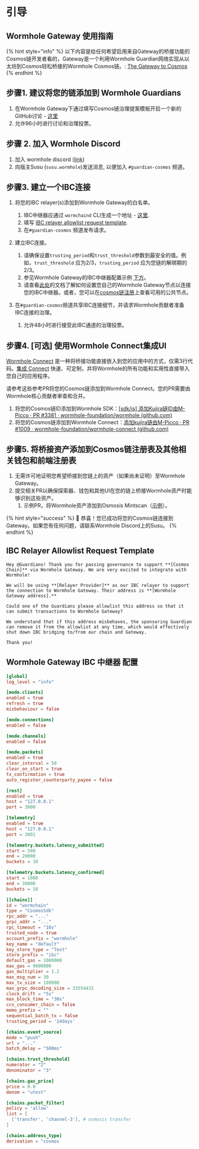 # 引导

## Wormhole Gateway 使用指南

{% hint style="info" %}
以下内容是给任何希望启用来自Gateway的桥接功能的Cosmos链开发者看的，Gateway是一个利用Wormhole Guardian网络实现从以太坊到Cosmos轻松桥接的Wormhole Cosmos链。: [The Gateway to Cosmos](https://wormhole.com/gateway/)
{% endhint %}

## 步骤1. 建议将您的链添加到 Wormhole Guardians

1. 在Wormhole Gateway下通过填写Cosmos链治理提案模板开启一个新的GitHub讨论 - [这里](https://github.com/wormhole-foundation/wormhole/discussions/new?category=gateway)
2. 允许96小时进行讨论和治理投票。

## 步骤 2. 加入 Wormhole Discord

1. 加入 wormhole discord ([link](https://discord.gg/wormholecrypto))
2. 向版主Susu (`susu.wormhole`)发送消息, 以便加入 `#guardian-cosmos` 频道。

## 步骤3. 建立一个IBC连接

1. 将您的IBC relayer(s)添加到Wormhole Gateway的白名单。

    1. IBC中继器应通过 `wormchaind` CLI生成一个地址 - [这里](https://github.com/wormhole-foundation/wormhole/tree/main/wormchain).
    2. 填写 [IBC relayer allowlist request template](onboard.md#ibc-relayer-allowlist-request-template).
    3. 在`#guardian-cosmos` 频道发布请求。

2. 建立IBC连接。
   1. 请确保设置`trusting_period`和`trust_threshold`参数到最安全的值。例如，`trust_threshold` 应为2/3，`trusting_period` 应为您链的解绑期的2/3。
   2. 参见Wormhole Gateway的IBC中继器配置示例 [下方](onboard.md#wormhole-gateway-ibc-relayer-config)。
   3. 请查看[此处](https://github.com/wormhole-foundation/wormhole/blob/main/wormchain/syncing.md)的文档了解如何设置您自己的Wormhole Gateway节点以连接您的IBC中继器。或者，您可以在[cosmos链注册](https://github.com/cosmos/chain-registry/blob/master/gateway/chain.json)上查看可用的公共节点。

3. 在`#guardian-cosmos`频道共享IBC连接细节，并请求Wormhole贡献者准备IBC连接的治理。
   1. 允许48小时进行接受此IBC通道的治理投票。

## 步骤4. \[可选] 使用Wormhole Connect集成UI

[Wormhole Connect](https://wormhole.com/connect/) 是一种将桥接功能直接嵌入到您的应用中的方式，仅需3行代码。[集成 Connect](https://wormhole-connect-builder.netlify.app/) 快速、可定制，并将Wormhole的所有功能和实用性直接带入您自己的应用程序。

请参考这些参考PR将您的Cosmos链添加到Wormhole Connect。您的PR需要由Wormhole核心贡献者审查和合并。

1. 将您的Cosmos链ID添加到Wormhole SDK：[\[sdk/js\] 添加Kujira链ID由M-Picco · PR #3381 · wormhole-foundation/wormhole (github.com)](https://github.com/wormhole-foundation/wormhole/pull/3381/files)
2. 将您的Cosmos链添加到Wormhole Connect：[添加kujira链由M-Picco · PR #1009 · wormhole-foundation/wormhole-connect (github.com)](https://github.com/wormhole-foundation/wormhole-connect/pull/1009/files)

## 步骤5. 将桥接资产添加到Cosmos链注册表及其他相关钱包和前端注册表

1. 无需许可地证明您希望桥接到您链上的资产（如果尚未证明）至Wormhole Gateway。
2. 提交相关PR以确保探索器、钱包和其他UI在您的链上桥接Wormhole资产时能够识别这些资产。
   1. 示例PR，将Wormhole资产添加到Osmosis Mintscan（[示例](https://github.com/cosmostation/chainlist/pull/865)）。

{% hint style="success" %}
🎉 恭喜！您已成功将您的Cosmos链连接到Gateway。如果您有任何问题，请联系Wormhole Discord上的Susu。
{% endhint %}


## IBC Relayer Allowlist Request Template

```
Hey @Guardians! Thank you for passing governance to support **[Cosmos Chain]** via Wormhole Gateway. We are very excited to integrate with Wormhole!

We will be using **[Relayer Provider]** as our IBC relayer to support the connection to Wormhole Gateway. Their address is **[Wormhole Gateway address].** 

Could one of the Guardians please allowlist this address so that it can submit transactions to Wormhole Gateway?

We understand that if this address misbehaves, the sponsoring Guardian can remove it from the allowlist at any time, which would effectively shut down IBC bridging to/from our chain and Gateway.

Thank you!
```

## Wormhole Gateway IBC 中继器 配置

```toml
[global]
log_level = "info"

[mode.clients]
enabled = true
refresh = true
misbehaviour = false

[mode.connections]
enabled = false

[mode.channels]
enabled = false

[mode.packets]
enabled = true
clear_interval = 50
clear_on_start = true
tx_confirmation = true
auto_register_counterparty_payee = false

[rest]
enabled = true
host = "127.0.0.1"
port = 3000

[telemetry]
enabled = true
host = "127.0.0.1"
port = 3001

[telemetry.buckets.latency_submitted]
start = 500
end = 20000
buckets = 10

[telemetry.buckets.latency_confirmed]
start = 1000
end = 30000
buckets = 10

[[chains]]
id = "wormchain"
type = "CosmosSdk"
rpc_addr = "..."
grpc_addr = "..."
rpc_timeout = "10s"
trusted_node = true
account_prefix = "wormhole"
key_name = "default"
key_store_type = "Test"
store_prefix = "ibc"
default_gas = 1000000
max_gas = 9000000
gas_multiplier = 1.2
max_msg_num = 30
max_tx_size = 180000
max_grpc_decoding_size = 33554432
clock_drift = "5s"
max_block_time = "30s"
ccv_consumer_chain = false
memo_prefix = ""
sequential_batch_tx = false
trusting_period = '14days'

[chains.event_source]
mode = "push"
url = "..."
batch_delay = "500ms"

[chains.trust_threshold]
numerator = "2"
denominator = "3"

[chains.gas_price]
price = 0.0
denom = "utest"

[chains.packet_filter]
policy = 'allow'
list = [
  ['transfer', 'channel-3'], # osmosis transfer
]

[chains.address_type]
derivation = "cosmos
```

